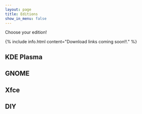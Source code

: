 ```yaml
---
layout: page
title: Editions
show_in_menu: false
---
```


Choose your edition!

{% include info.html content="Download links coming soon!!." %}

## KDE Plasma

## GNOME

## Xfce

## DIY


